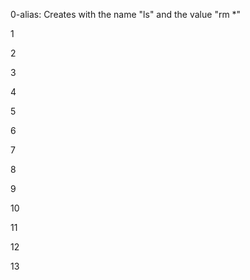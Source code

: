 0-alias: Creates with the name "ls" and the value "rm *"

1

2

3

4

5

6

7

8

9

10

11

12

13


